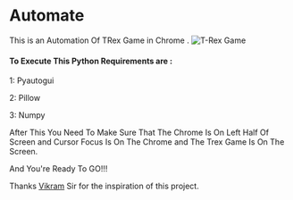# Automate
This is an Automation Of TRex Game in Chrome .
![T-Rex Game](https://www.irishexaminer.com/remote/content.assets.pressassociation.io/2018/09/07170751/70afb064-ec3b-428f-8c83-793752e78382.jpg?crop=12,4,1930,1083&ext=.jpg&width=600)

#### To Execute This Python Requirements are :
1: Pyautogui

2: Pillow

3: Numpy

After This You Need To Make Sure That The Chrome Is On Left Half Of Screen and Cursor Focus Is On The Chrome and The Trex Game Is On The Screen.

And You're Ready To GO!!!

Thanks [Vikram](https://github.com/vikramk9852) Sir for the inspiration of this project.

